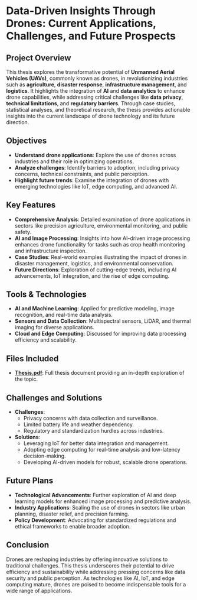 # Data-Driven Insights Through Drones: Current Applications, Challenges, and Future Prospects

## Project Overview
This thesis explores the transformative potential of **Unmanned Aerial Vehicles (UAVs)**, commonly known as drones, in revolutionizing industries such as **agriculture**, **disaster response**, **infrastructure management**, and **logistics**. It highlights the integration of **AI** and **data analytics** to enhance drone capabilities, while addressing critical challenges like **data privacy**, **technical limitations**, and **regulatory barriers**. Through case studies, statistical analyses, and theoretical research, the thesis provides actionable insights into the current landscape of drone technology and its future direction.

## Objectives
- **Understand drone applications**: Explore the use of drones across industries and their role in optimizing operations.
- **Analyze challenges**: Identify barriers to adoption, including privacy concerns, technical constraints, and public perception.
- **Highlight future trends**: Examine the integration of drones with emerging technologies like IoT, edge computing, and advanced AI.

## Key Features
- **Comprehensive Analysis**: Detailed examination of drone applications in sectors like precision agriculture, environmental monitoring, and public safety.
- **AI and Image Processing**: Insights into how AI-driven image processing enhances drone functionality for tasks such as crop health monitoring and infrastructure inspection.
- **Case Studies**: Real-world examples illustrating the impact of drones in disaster management, logistics, and environmental conservation.
- **Future Directions**: Exploration of cutting-edge trends, including AI advancements, IoT integration, and the rise of edge computing.

## Tools & Technologies
- **AI and Machine Learning**: Applied for predictive modeling, image recognition, and real-time data analysis.
- **Sensors and Data Collection**: Multispectral sensors, LiDAR, and thermal imaging for diverse applications.
- **Cloud and Edge Computing**: Discussed for improving data processing efficiency and scalability.

## Files Included
- **[Thesis.pdf](./Thesis.pdf)**: Full thesis document providing an in-depth exploration of the topic.

## Challenges and Solutions
- **Challenges**:
  - Privacy concerns with data collection and surveillance.
  - Limited battery life and weather dependency.
  - Regulatory and standardization hurdles across industries.
- **Solutions**:
  - Leveraging IoT for better data integration and management.
  - Adopting edge computing for real-time analysis and low-latency decision-making.
  - Developing AI-driven models for robust, scalable drone operations.

## Future Plans
- **Technological Advancements**: Further exploration of AI and deep learning models for enhanced image processing and predictive analysis.
- **Industry Applications**: Scaling the use of drones in sectors like urban planning, disaster relief, and precision farming.
- **Policy Development**: Advocating for standardized regulations and ethical frameworks to enable broader adoption.

## Conclusion
Drones are reshaping industries by offering innovative solutions to traditional challenges. This thesis underscores their potential to drive efficiency and sustainability while addressing pressing concerns like data security and public perception. As technologies like AI, IoT, and edge computing mature, drones are poised to become indispensable tools for a wide range of applications.
